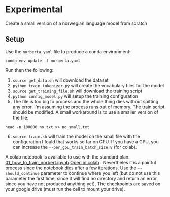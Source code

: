 # Experimental
Create a small version of a norwegian language model from scratch

## Setup

Use the `norberta.yaml` file to produce a conda environment:

```shell
conda env update -f norberta.yaml
```

Run then the following:
1. `source get_data.sh`  will download the dataset
2. `python train_tokenizer.py` will create the vocabulary files for the model
3. `source get_training_file.sh` will download the training script
4. `python config_model.py` will setup the training configuration
5. The file is too big to process and the whole thing dies without spitting any error. I'm assuming the process runs out of memory. The train script should be modified. A small workaround is to use a smaller version of the file:

```shell
head -n 100000 no.txt >> no_small.txt
```

6. `source train.sh` will train the model on the small file with the configuration I fould that works so far on CPU. If you have a GPU, you can increase the `--per_gpu_train_batch_size 8` (for colab).

A colab notebook is available to use with the standard plan: [01_how_to_train_norbert.ipynb](01_how_to_train_norbert.ipynb) [Open in colab](https://colab.research.google.com/github.com/computas/nlp-wanderings/blob/master/NorBERTa/01_how_to_train_norbert.ipynb)
. Nevertheles it is a painful process since the notebook dies after a few iterations. Use the `--should_continue` parameter to continue where you left (but do not use this parameter the first time, since it will find no directory and return an error, since you have not produced anything yet). The checkpoints are saved on your google drive (must run the cell to mount your drive).
